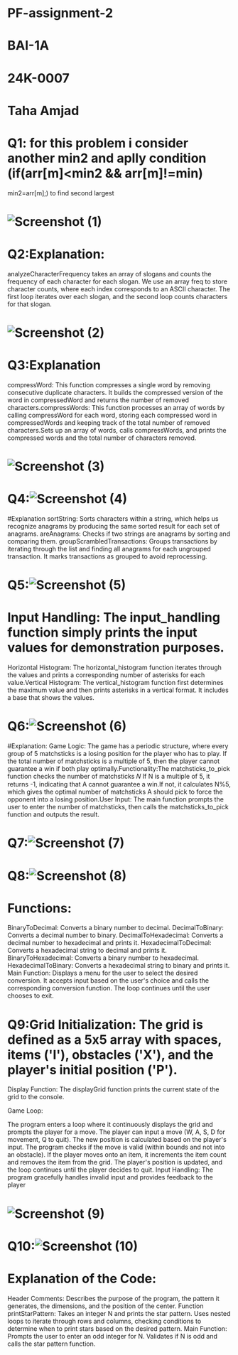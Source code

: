 # PF-assignment-2
# BAI-1A
# 24K-0007
# Taha Amjad
# Q1: for this problem i consider another min2 and aplly condition (if(arr[m]<min2 && arr[m]!=min)
min2=arr[m];) to find second largest 
# ![Screenshot (1)](https://github.com/user-attachments/assets/ed678c04-2fb6-4d6b-8278-ba59bf0f3523)

# Q2:Explanation:
analyzeCharacterFrequency takes an array of slogans and counts the frequency of each character for each slogan.
We use an array freq to store character counts, where each index corresponds to an ASCII character.
The first loop iterates over each slogan, and the second loop counts characters for that slogan.
# ![Screenshot (2)](https://github.com/user-attachments/assets/f4a50602-dd5b-4af8-8421-0e1d95522b8a)
# Q3:Explanation
compressWord: This function compresses a single word by removing consecutive duplicate characters. It builds the compressed version of the word in compressedWord and returns the number of removed characters.compressWords: This function processes an array of words by calling compressWord for each word, storing each compressed word in compressedWords and keeping track of the total number of removed characters.Sets up an array of words, calls compressWords, and prints the compressed words and the total number of characters removed.
# ![Screenshot (3)](https://github.com/user-attachments/assets/10bdac8b-3ea3-4170-96f7-fc92e0757690)
# Q4:![Screenshot (4)](https://github.com/user-attachments/assets/cbc725df-164e-4823-9ddd-20d28b590167)
#Explanation
sortString: Sorts characters within a string, which helps us recognize anagrams by producing the same sorted result for each set of anagrams.
areAnagrams: Checks if two strings are anagrams by sorting and comparing them.
groupScrambledTransactions: Groups transactions by iterating through the list and finding all anagrams for each ungrouped transaction. It marks transactions as grouped to avoid reprocessing.
# Q5:![Screenshot (5)](https://github.com/user-attachments/assets/c79a5efc-6ea7-4706-8296-542713fb3919)
# Input Handling: The input_handling function simply prints the input values for demonstration purposes.
Horizontal Histogram: The horizontal_histogram function iterates through the values and prints a corresponding number of asterisks for each value.Vertical Histogram: The vertical_histogram function first determines the maximum value and then prints asterisks in a vertical format. It includes a base that shows the values.
# Q6:![Screenshot (6)](https://github.com/user-attachments/assets/2266b292-cf78-4a2b-ae87-d752720d9cdc)
#Explanation:
Game Logic: The game has a periodic structure, where every group of 5 matchsticks is a losing position for the player who has to play. If the total number of matchsticks is a multiple of 5, then the player cannot guarantee a win if both play optimally.Functionality:The matchsticks_to_pick function checks the number of matchsticks 𝑁 If N is a multiple of 5, it returns -1, indicating that A cannot guarantee a win.If not, it calculates N%5, which gives the optimal number of matchsticks A should pick to force the opponent into a losing position.User Input: The main function prompts the user to enter the number of matchsticks, then calls the matchsticks_to_pick function and outputs the result.
# Q7:![Screenshot (7)](https://github.com/user-attachments/assets/796f64cd-4eb2-4b4e-a897-2ac309ce5972)
# Q8:![Screenshot (8)](https://github.com/user-attachments/assets/8f675c79-1aa5-4a77-9eae-97f7ef19d7cd)
# Functions:

BinaryToDecimal: Converts a binary number to decimal.
DecimalToBinary: Converts a decimal number to binary.
DecimalToHexadecimal: Converts a decimal number to hexadecimal and prints it.
HexadecimalToDecimal: Converts a hexadecimal string to decimal and prints it.
BinaryToHexadecimal: Converts a binary number to hexadecimal.
HexadecimalToBinary: Converts a hexadecimal string to binary and prints it.
Main Function: Displays a menu for the user to select the desired conversion. It accepts input based on the user's choice and calls the corresponding conversion function. The loop continues until the user chooses to exit.
# Q9:Grid Initialization: The grid is defined as a 5x5 array with spaces, items ('I'), obstacles ('X'), and the player's initial position ('P').

Display Function: The displayGrid function prints the current state of the grid to the console.

Game Loop:

The program enters a loop where it continuously displays the grid and prompts the player for a move.
The player can input a move (W, A, S, D for movement, Q to quit).
The new position is calculated based on the player's input.
The program checks if the move is valid (within bounds and not into an obstacle).
If the player moves onto an item, it increments the item count and removes the item from the grid.
The player's position is updated, and the loop continues until the player decides to quit.
Input Handling: The program gracefully handles invalid input and provides feedback to the player
# ![Screenshot (9)](https://github.com/user-attachments/assets/2badb08b-761f-4ddf-a16b-5d8f76476d09)
# Q10:![Screenshot (10)](https://github.com/user-attachments/assets/08604246-1382-4511-89c4-58b8f423538a)
# Explanation of the Code:
Header Comments: Describes the purpose of the program, the pattern it generates, the dimensions, and the position of the center.
Function printStarPattern:
Takes an integer N and prints the star pattern.
Uses nested loops to iterate through rows and columns, checking conditions to determine when to print stars based on the desired pattern.
Main Function:
Prompts the user to enter an odd integer for N.
Validates if N is odd and calls the star pattern function.
